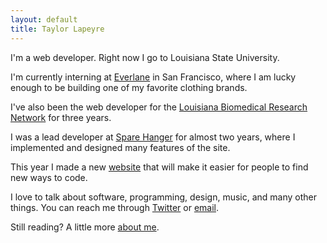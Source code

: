 ```yaml
---
layout: default
title: Taylor Lapeyre
---
```


I'm a web developer. Right now I go to Louisiana State University.

I'm currently interning at [Everlane][everlane] in San Francisco, where I am lucky enough to be building one of my favorite clothing brands.

I've also been the web developer for the [Louisiana Biomedical Research Network][lbrn] for three years.

I was a lead developer at [Spare Hanger][sh] for almost two years, where I implemented and designed many features of the site.

This year I made a new [website][agora] that will make it easier for people to find new ways to code.

I love to talk about software, programming, design, music, and many other things. You can reach me through [Twitter][twitter] or [email][email].

Still reading? A little more [about me][about].

[sh]: http://sparehanger.com
[everlane]: http://everlane.com
[lbrn]: http://lbrn.lsu.edu
[agora]: https://github.com/taylorlapeyre/agora
[twitter]: http://twitter.com/taylorlapeyre
[email]: mailto:hello@taylorlapeyre.me
[about]: /about

